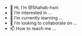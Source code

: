 - 👋 Hi, I’m @Shahab-hsni
- 👀 I’m interested in ...
- 🌱 I’m currently learning ...
- 💞️ I’m looking to collaborate on ...
- 📫 How to reach me ...

<!---
Shahab-hsni/Shahab-hsni is a ✨ special ✨ repository because its `README.md` (this file) appears on your GitHub profile.
You can click the Preview link to take a look at your changes.
--->
